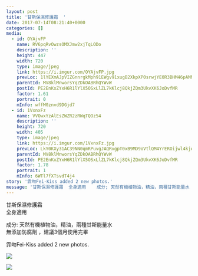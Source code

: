 ```yaml
---
layout: post
title: '甘斯保濕修護霜  ' 
date: 2017-07-14T08:21:40+0000 
categories: [] 
media:
  - id: OYAjvFP
    name: RV6pqRvOwzsOMXJmw2xjTqLODo
    description: ''   
    height: 447
    width: 720
    type: image/jpeg
    link: https://i.imgur.com/OYAjvFP.jpg
    prevLoc: 1lYEXmAJpVIZGnnrgkMph91EWgv91xugB2XkpXP0srwjYE0R3BHM46pAMNMRcE0LxR73BwcYwn2m0ABqf1B7xxPJvjt8Ekm6rJP8CBL3w9qpoMt5qkW0K4OvT8w14m4LKvI2LkkYzzJztj5GG5X75XhjKAPB8zyVhroBvkM9ORCx4Z1DAxMrhl6K2Jz041IvAVo4ZQjZC89YPgRyOMCXmrOn67NxhjE2JjN2JwUnXM8nZLOXFoE5M7Gq8Qc7pOrNN6p
    parentId: MV8klMnworsYqZDkOABRhQYWvW
    postId: PE2EnKxZYxH6R1lYlX5OSxLlZL7kKlcj8QkjZQm3UkvXK6JoDvfMR
    factor: 1.61
    portrait: 0
    mInfo: wffM0znvd9DGjd7
  - id: 1VxnxFz
    name: VVOwxYzAlEsZWZR2zRWqTQOz54
    description: ''   
    height: 720
    width: 405
    type: image/jpeg
    link: https://i.imgur.com/1VxnxFz.jpg
    prevLoc: LkY0KXy31AC39NN0qmRPuvgJAQRvgpT0xB9MD9oVtlQM4YrEROijwl4kjojViJy7wG1x3MF05RDg9kNvS31oA7YA5AuwqMkkwRpWUG2pM5wW35ulVRYZGzgzIEg8XoBZ0kF3y71JJYMDTqjZ8YPppAtM16PR5WrVu76PNOgg2AfYlgkKGww3IXErgzXrD1sDGnVj0QX6f4o1XkVvznix1RJBwmZwSJqmOO9GO4hqRkymjKr3Iok8R7j8mYtRy81JoR1E
    parentId: MV8klMnworsYqZDkOABRhQYWvW
    postId: PE2EnKxZYxH6R1lYlX5OSxLlZL7kKlcj8QkjZQm3UkvXK6JoDvfMR
    factor: 1.78
    portrait: 1
    mInfo: 6WTl7fXTsvdT4j4
story: '霏吻Fei-Kiss added 2 new photos.'  
message: '甘斯保濕修護霜  全身適用    成分; 天然有機植物油，精油，兩種甘斯能量水  無添加防腐劑 ，建議3個月使用完畢'  
---
```


甘斯保濕修護霜  
全身適用  
  
成分: 天然有機植物油，精油，兩種甘斯能量水  
無添加防腐劑 ，建議3個月使用完畢
 
 
[//]: #story:
霏吻Fei-Kiss added 2 new photos.


[//]: #media:  
<a href="https://i.imgur.com/OYAjvFP.jpg"><img class="postImage" src="https://i.imgur.com/OYAjvFPh.jpg" />  
</a>    

<a href="https://i.imgur.com/1VxnxFz.jpg"><img class="postImage" src="https://i.imgur.com/1VxnxFzh.jpg" />  
</a>   
